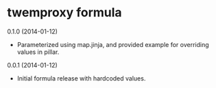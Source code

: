 twemproxy formula
=================

0.1.0 (2014-01-12)

- Parameterized using map.jinja, and provided example for overriding values in pillar.

0.0.1 (2014-01-12)

- Initial formula release with hardcoded values.
